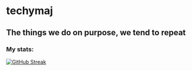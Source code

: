 # techymaj
## The things we do on purpose, we tend to repeat
### My stats:
[![GitHub Streak](https://streak-stats.demolab.com/?user=techymaj)](https://git.io/streak-stats)
